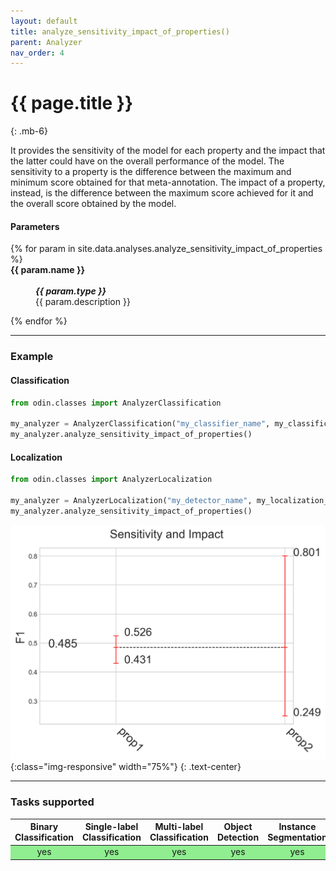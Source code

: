 ```yaml
---
layout: default
title: analyze_sensitivity_impact_of_properties()
parent: Analyzer
nav_order: 4
---
```


# {{ page.title }}
{: .mb-6}

It provides the sensitivity of the model for each property and the impact that the latter could have on the overall performance of the model. The sensitivity to a property is the difference between the maximum and minimum score obtained for that meta-annotation. The impact of a property, instead, is the difference between the maximum score achieved for it and the overall score obtained by the model.


#### Parameters
<dl>
  {% for param in site.data.analyses.analyze_sensitivity_impact_of_properties %}

  <dt><strong>{{ param.name }}</strong></dt>
  <dd><br><b><i>{{ param.type }}</i></b></dd><dd>{{ param.description }}</dd>

  {% endfor %}
</dl>

<hr>

### Example

#### Classification
```py
from odin.classes import AnalyzerClassification

my_analyzer = AnalyzerClassification("my_classifier_name", my_classification_dataset)
my_analyzer.analyze_sensitivity_impact_of_properties()
```

#### Localization
```py
from odin.classes import AnalyzerLocalization

my_analyzer = AnalyzerLocalization("my_detector_name", my_localization_dataset)
my_analyzer.analyze_sensitivity_impact_of_properties()
```

![analyze_sensitivity_impact_of_properties_output](../img/analyzer/sensitivity_impact.png){:class="img-responsive" width="75%"}
{: .text-center}

<hr>

### Tasks supported
<table>
  <thead>
    <tr class="header">
      <th>Binary Classification</th>
      <th>Single-label Classification</th>
      <th>Multi-label Classification</th>
      <th>Object Detection</th>
      <th>Instance Segmentation</th>
    </tr>
  </thead>
  <tbody>
    <tr style="text-align:center;">
      <td style="background:lightgreen;">yes</td>
      <td style="background:lightgreen;">yes</td>
      <td style="background:lightgreen;">yes</td>
      <td style="background:lightgreen;">yes</td>
      <td style="background:lightgreen;">yes</td>
    </tr>
  </tbody>
</table>
